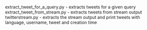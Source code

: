 extract_tweet_for_a_query.py	-	extracts tweets for a given query 
extract_tweet_from_stream.py	-	extracts tweets from stream output 
twitterstream.py			-	extracts the stream output and print tweets with language, username, tweet and creation time